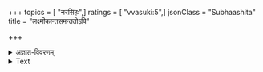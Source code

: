 +++
topics = [ "नरसिंहः",]
ratings = [ "vvasuki:5",]
jsonClass = "Subhaashita"
title = "लक्ष्मीकान्तसमन्ततोऽपि"

+++

<details><summary>अज्ञात-विवरणम्</summary>

अष्टमो रसः शान्तः।
</details>



<details><summary>Text</summary>

लक्ष्मीकान्त-समन्ततोऽपि कलयन् नैवेशितुस्ते समं   
पश्याम्युत्तमवस्तु दूरतरतोऽपास्तं रसो योऽष्टमः।  
यद्रोषोत्करदक्षनेत्रकुटिलप्रान्तोत्थिताग्निस्फुरत्-  
खद्योतोपमविष्फुलिङ्गभसिता ब्रह्मेशशक्रोत्कराः ॥
</details>
